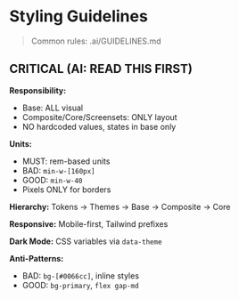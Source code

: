 # Styling Guidelines

> Common rules: .ai/GUIDELINES.md

## CRITICAL (AI: READ THIS FIRST)

**Responsibility:**
- Base: ALL visual
- Composite/Core/Screensets: ONLY layout
- NO hardcoded values, states in base only

**Units:**
- MUST: rem-based units
- BAD: `min-w-[160px]`
- GOOD: `min-w-40`
- Pixels ONLY for borders

**Hierarchy:** Tokens -> Themes -> Base -> Composite -> Core

**Responsive:** Mobile-first, Tailwind prefixes

**Dark Mode:** CSS variables via `data-theme`

**Anti-Patterns:**
- BAD: `bg-[#0066cc]`, inline styles
- GOOD: `bg-primary`, `flex gap-md`
